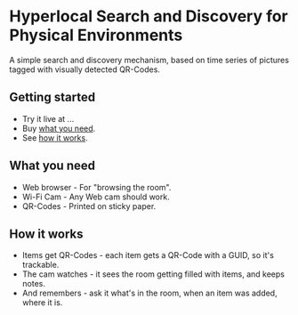 # Hyperlocal Search and Discovery for Physical Environments
A simple search and discovery mechanism, based on time series of pictures tagged with visually detected QR-Codes.
## Getting started
* Try it live at ...
* Buy <a href="#what-you-need">what you need</a>.
* See <a href="#how-it-works">how it works</a>.
## What you need
* Web browser - For "browsing the room".
* Wi-Fi Cam - Any Web cam should work.
* QR-Codes - Printed on sticky paper.
## How it works
* Items get QR-Codes - each item gets a QR-Code with a GUID, so it's trackable.
* The cam watches - it sees the room getting filled with items, and keeps notes.
* And remembers - ask it what's in the room, when an item was added, where it is.
